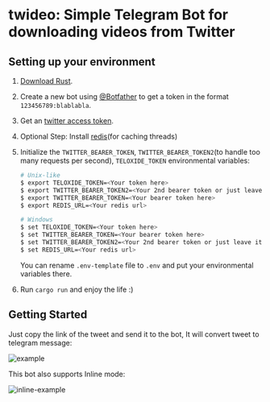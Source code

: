 # twideo: Simple Telegram Bot for downloading videos from Twitter

## Setting up your environment

1. [Download Rust](http://rustup.rs/).
2. Create a new bot using [@Botfather](https://t.me/botfather) to get a token in the format `123456789:blablabla`.
3. Get an [twitter access token](https://developer.twitter.com/en/apply-for-access).
4. Optional Step: Install [redis](https://redis.io/docs/getting-started/)(for caching threads)
5. Initialize the `TWITTER_BEARER_TOKEN`, `TWITTER_BEARER_TOKEN2`(to handle too many requests per second), `TELOXIDE_TOKEN` environmental variables:

    ```bash
    # Unix-like
    $ export TELOXIDE_TOKEN=<Your token here>
    $ export TWITTER_BEARER_TOKEN2=<Your 2nd bearer token or just leave it blank>
    $ export TWITTER_BEARER_TOKEN=<Your bearer token here>
	$ export REDIS_URL=<Your redis url>

    # Windows
    $ set TELOXIDE_TOKEN=<Your token here>
    $ set TWITTER_BEARER_TOKEN=<Your bearer token here>
	$ set TWITTER_BEARER_TOKEN2=<Your 2nd bearer token or just leave it blank>
	$ set REDIS_URL=<Your redis url>
    ```

    You can rename `.env-template` file to `.env` and put your environmental variables there.


6. Run `cargo run` and enjoy the life :)

## Getting Started

Just copy the link of the tweet and send it to the bot, It will convert tweet to telegram message:

![example](https://user-images.githubusercontent.com/79907489/174974007-cfc58c13-08d5-4b3e-b6ed-9d797fc4fb86.gif)

This bot also supports Inline mode:

![inline-example](https://user-images.githubusercontent.com/79907489/174976466-95406e20-30d8-4014-b78b-e9bd51ce126c.gif)
